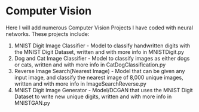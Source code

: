 # Computer Vision
Here I will add numerous Computer Vision Projects I have coded with neural networks. These projects include:

1. MNIST Digit Image Classifier - Model to classify handwritten digits with the MNIST Digit Dataset, written and with more info in MNISTDigit.py
2. Dog and Cat Image Classifier - Model to classify images as either dogs or cats, written and with more info in CatDogClassification.py
3. Reverse Image Search(Nearest Image) - Model that can be given any input image, and classify the nearest image of 8,000 unique images, written and with more info in ImageSearchReverse.py
4. MNIST Digit Image Generator - Model/DCGAN that uses the MNIST Digit Dataset to write new unique digits, written and with more info in MNISTGAN.py
